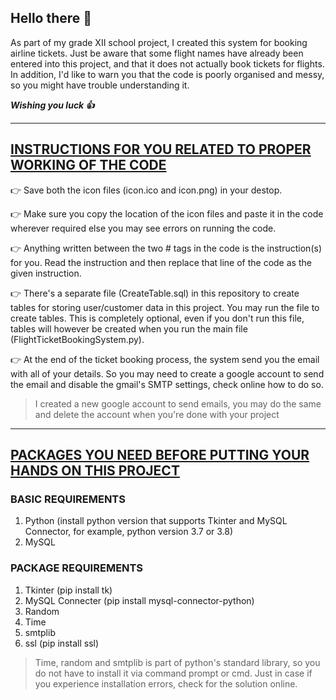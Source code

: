 ## Hello there 👋

As part of my grade XII school project, I created this system for booking airline tickets. Just be aware that some flight names have already been entered into this project, and that it does not actually book tickets for flights. In addition, I'd like to warn you that the code is poorly organised and messy, so you might have trouble understanding it.

***Wishing you luck 👍***

---

## <ins>INSTRUCTIONS FOR YOU RELATED TO PROPER WORKING OF THE CODE</ins>

👉 Save both the icon files (icon.ico and icon.png) in your destop.

👉 Make sure you copy the location of the icon files and paste it in the code wherever required else you may see errors on running the code.

👉 Anything written between the two # tags in the code is the instruction(s) for you. Read the instruction and then replace that line of the code as the given instruction.

👉 There's a separate file (CreateTable.sql) in this repository to create tables for storing user/customer data in this project. You may run the file to create tables. This is completely optional, even if you don't run this file, tables will however be created when you run the main file (FlightTicketBookingSystem.py).

👉 At the end of the ticket booking process, the system send you the email with all of your details. So you may need to create a google account to send the email and disable the gmail's SMTP settings, check online how to do so.
>I created a new google account to send emails, you may do the same and delete the account when you're done with your project

---

## <ins>PACKAGES YOU NEED BEFORE PUTTING YOUR HANDS ON THIS PROJECT</ins>
### BASIC REQUIREMENTS
1. Python (install python version that supports Tkinter and MySQL Connector, for example, python version 3.7 or 3.8)
2. MySQL

### PACKAGE REQUIREMENTS
1. Tkinter (pip install tk)
2. MySQL Connecter (pip install mysql-connector-python)
3. Random
4. Time
5. smtplib
6. ssl (pip install ssl)
>Time, random and smtplib is part of python's standard library, so you do not have to install it via command prompt or cmd. Just in case if you experience installation errors, check for the solution online.
